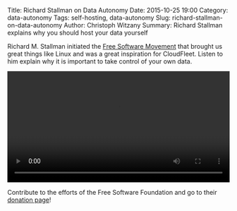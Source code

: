 Title: Richard Stallman on Data Autonomy
Date: 2015-10-25 19:00
Category: data-autonomy
Tags: self-hosting, data-autonomy
Slug: richard-stallman-on-data-autonomy
Author: Christoph Witzany
Summary: Richard Stallman explains why you should host your data yourself

Richard M. Stallman initiated the [Free Software Movement](http://www.fsf.org/)
that brought us great things like Linux and was a great inspiration for
CloudFleet. Listen to him explain why it is important to take control of your
own data.

<video controls style="width: 100%">
  <source src="/video/richard-stallman.ogv" type="video/ogv">
  <source src="/video/richard-stallman.mp4" type="video/mp4">
  Your browser does not support the <code>video</code> element.
</video>

Contribute to the efforts of the Free Software Foundation and go to their
[donation page](https://donate.fsf.org/?pk_campaign=cloudfleet&pk_kwd=donate)!
